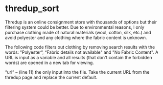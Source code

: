 # thredup_sort

Thredup is an online consignment store with thousands of options but their filtering system could be better. Due to environmental reasons, I only purchase clothing made of natural materials (wool, cotton, silk, etc.) and avoid polyester and any clothing where the fabric content is unknown.

The following code filters out clothing by removing search results with the words: "Polyester”, “Fabric details not available" and "No Fabric Content". A URL is input as a variable and all results (that don't contain the forbidden words) are opened in a new tab for viewing.

“url” – (line 11) the only input into the file. Take the current URL from the thredup page and replace the current default.
